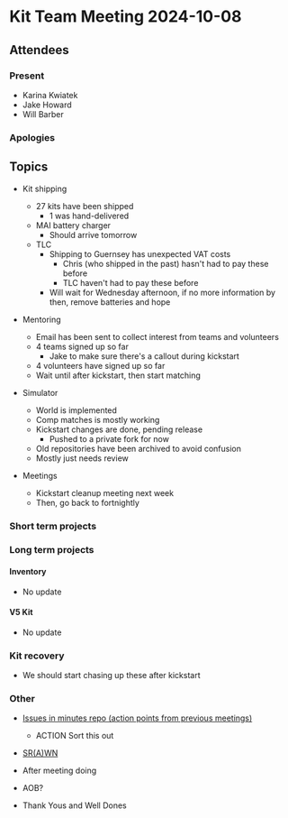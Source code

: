 # Kit Team Meeting 2024-10-08

## Attendees

### Present

- Karina Kwiatek
- Jake Howard
- Will Barber

### Apologies

## Topics

- Kit shipping
    - 27 kits have been shipped
        - 1 was hand-delivered
    - MAI battery charger
        - Should arrive tomorrow
    - TLC
        - Shipping to Guernsey has unexpected VAT costs
            - Chris (who shipped in the past) hasn't had to pay these before
            - TLC haven't had to pay these before
        - Will wait for Wednesday afternoon, if no more information by then, remove batteries and hope
- Mentoring
    - Email has been sent to collect interest from teams and volunteers
    - 4 teams signed up so far
        - Jake to make sure there's a callout during kickstart
    - 4 volunteers have signed up so far
    - Wait until after kickstart, then start matching

- Simulator
    - World is implemented
    - Comp matches is mostly working
    - Kickstart changes are done, pending release
        - Pushed to a private fork for now
    - Old repositories have been archived to avoid confusion
    - Mostly just needs review

- Meetings
    - Kickstart cleanup meeting next week
    - Then, go back to fortnightly

### Short term projects

### Long term projects

#### Inventory

- No update

#### V5 Kit

- No update

### Kit recovery

- We should start chasing up these after kickstart


### Other

- [Issues in minutes repo (action points from previous meetings)](https://github.com/srobo/kit-team-minutes/issues)
    - ACTION Sort this out
- [SR(A)WN](https://github.com/srobo/srawn/issues)
- After meeting doing
- AOB?
    
- Thank Yous and Well Dones


